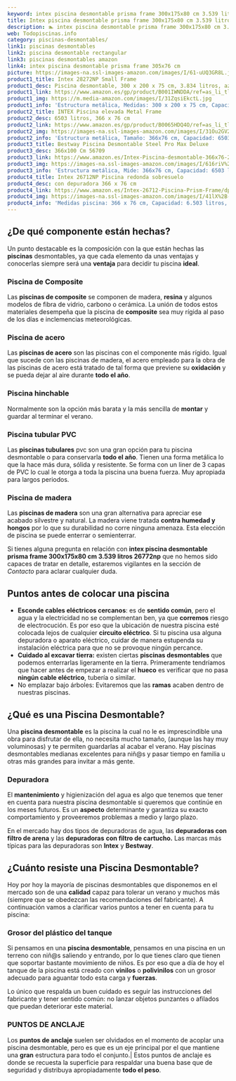 ```yaml
---
keyword: intex piscina desmontable prisma frame 300x175x80 cm 3.539 litros 26772np
title: Intex piscina desmontable prisma frame 300x175x80 cm 3.539 litros 26772np | Todopiscinas.info
description: 🏊 intex piscina desmontable prisma frame 300x175x80 cm 3.539 litros 26772np Ideales para este verano 2021. Aquí puedes comprar intex piscina desmontable prisma frame 300x175x80 cm 3.539 litros 26772np y comparar con otras similares. No dejes escapar intex piscina desmontable prisma frame 300x175x80 cm 3.539 litros 26772np a un precio realmente tentador.
web: Todopiscinas.info
category: piscinas-desmontables/
link1: piscinas desmontables
link2: piscina desmontable rectangular
link3: piscinas desmontables amazon
link4: intex piscina desmontable prisma frame 305x76 cm
picture: https://images-na.ssl-images-amazon.com/images/I/61-uUQ3GR8L.jpg
product1_title: Intex 28272NP Small Frame
product1_desc: Piscina desmontable, 300 x 200 x 75 cm, 3.834 litros, azul
product1_link: https://www.amazon.es/gp/product/B001IWNDDA/ref=as_li_tl?ie=UTF8&camp=3638&creative=24630&creativeASIN=B001IWNDDA&linkCode=as2&tag=todopiscinas0e-21&linkId=25b9d647487c889cb6ef56ed63f50ca1
product1_img: https://m.media-amazon.com/images/I/31ZqsiEkctL.jpg
product1_info: 'Estructura metálica, Medidas: 300 x 200 x 75 cm, Capacidad: 3.834 litros, Para 6 personas (+ 6 años), Fácil montaje, Forma rectangular'
product2_title: INTEX Piscina elevada Metal Frame
product2_desc: 6503 litros, 366 x 76 cm
product2_link: https://www.amazon.es/gp/product/B0065HDQ4O/ref=as_li_tl?ie=UTF8&camp=3638&creative=24630&creativeASIN=B0065HDQ4O&linkCode=as2&tag=todopiscinas0e-21&linkId=ed2430e3ba564d3527ee103df33ed7b3
product2_img: https://images-na.ssl-images-amazon.com/images/I/31Ou2GV2SAL.jpg
product2_info: 'Estructura metálica, Tamaño: 366x76 cm, Capacidad: 6503 litros, Forma circular, De 4 a 7 personas (+6 años)'
product3_title: Bestway Piscina Desmontable Steel Pro Max Deluxe
product3_desc: 366x100 Cm 56709
product3_link: https://www.amazon.es/Intex-Piscina-desmontable-366x76-28210NP/dp/B0065HDQ4O?__mk_es_ES=%C3%85M%C3%85%C5%BD%C3%95%C3%91&crid=25UQGV9HG2INI&dchild=1&keywords=piscinas+desmontables&qid=1615854176&sprefix=piscinas+dem%2Caps%2C201&sr=8-5&linkCode=ll1&tag=todopiscinas0e-21&linkId=34f200977c6cbaab1f3f4d9ac0e64755&language=es_ES&ref_=as_li_ss_tl
product3_img: https://images-na.ssl-images-amazon.com/images/I/616riV%2BiY3L.jpg
product3_info: 'Estructura metálica, Mide: 366x76 cm, Capacidad: 6503 litros, De 4 a 7 personas mayores de 6 años, Forma circular, Tecnología Super-Tough'
product4_title: Intex 26712NP Piscina redonda sobresuelo
product4_desc: con depuradora 366 x 76 cm
product4_link: https://www.amazon.es/Intex-26712-Piscina-Prism-Frame/dp/B07FB823GL?__mk_es_ES=%C3%85M%C3%85%C5%BD%C3%95%C3%91&dchild=1&keywords=piscinas+desmontables+con+depuradora&qid=1615936418&sr=8-5&linkCode=ll1&tag=todopiscinas0e-21&linkId=d98699de7830cd471766fa1daa36de34&language=es_ES&ref_=as_li_ss_tl
product4_img: https://images-na.ssl-images-amazon.com/images/I/41lX%2B-YpibL.jpg
product4_info: 'Medidas piscina: 366 x 76 cm, Capacidad: 6.503 litros, Incluye depuradora de cartucha A, Lona resistente triple capa'
---
```




## ¿De qué componente están hechas?

Un punto destacable es la composición con la que están hechas las **piscinas** desmontables, ya que cada elemento da unas ventajas y conocerlas siempre será una **ventaja** para decidir tu piscina **ideal**.


### Piscina de Composite

Las **piscinas de composite** se componen de madera, **resina** y algunos modelos de fibra de vidrio, carbono o cerámica. La unión de todos estos materiales desempeña que la piscina de **composite** sea muy rígida al paso de los días e inclemencias meteorológicas.


### Piscina de acero

Las **piscinas de acero** son las piscinas con el componente más rígido. Igual que sucede con las piscinas de madera, el acero empleado para la obra de las piscinas de acero está tratado de tal forma que previene su **oxidación** y se pueda dejar al aire durante **todo el año**.


### Piscina hinchable

Normalmente son la opción más barata y la más sencilla de **montar** y guardar al terminar el verano.


### Piscina tubular PVC

Las **piscinas tubulares** pvc son una gran opción para tu piscina desmontable o para conservarla **todo el año**. Tienen una forma metálica lo que la hace más dura, sólida y resistente. Se forma con un liner de 3 capas de PVC lo cual le otorga a toda la piscina una buena fuerza. Muy apropiada para largos periodos.


### Piscina de madera

Las **piscinas de madera** son una gran alternativa para apreciar ese acabado silvestre y natural. La madera viene tratada **contra humedad y hongos** por lo que su durabilidad no corre ninguna amenaza. Esta elección de piscina se puede enterrar o semienterrar.

Si tienes alguna pregunta en relación con **intex piscina desmontable prisma frame 300x175x80 cm 3.539 litros 26772np** que no hemos sido capaces de tratar en detalle, estaremos vigilantes en la sección de _Contacto_ para aclarar cualquier duda.


## Puntos antes de colocar una piscina



*   **Esconde cables eléctricos cercanos**: es de **sentido común**, pero el agua y la electricidad no se complementan ben, ya que **corremos** riesgo de electrocución. Es por eso que la ubicación de nuestra piscina esté colocada lejos de cualquier **circuito eléctrico**. Si tu piscina usa alguna depuradora o aparato eléctrico, cuidar de manera estupenda su instalación eléctrica para que no se provoque ningún percance.
*   **Cuidado al excavar tierra:** existen ciertas **piscinas desmontables** que podemos enterrarlas ligeramente en la tierra. Primeramente tendríamos que hacer antes de empezar a realizar el **hueco** es verificar que no pasa **ningún cable eléctrico**, tubería o similar.
*   No emplazar bajo árboles: Evitaremos que las **ramas** acaben dentro de nuestras piscinas.

<stats-list :link1=link1 :link2=link2 :link3=link3 :link4=link4 :category=category></stats-list>
## ¿Qué es una Piscina Desmontable?

Una **piscina desmontable** es la piscina la cual no le es imprescindible una obra para disfrutar de ella, no necesita mucho tamaño, (aunque las hay muy voluminosas) y te permiten guardarlas al acabar el verano. Hay piscinas desmontables medianas excelentes para niñ@s y pasar tiempo en familia u otras más grandes para invitar a más gente.

<external-banner></external-banner>


<brand-panel :title=product1_title :desc=product1_desc :img=product1_img :link=product1_link></brand-panel>


### Depuradora

El **mantenimiento** y higienización del agua es algo que tenemos que tener en cuenta para nuestra piscina desmontable si queremos que continúe en los meses futuros. Es un **aspecto** determinante y garantiza su exacto comportamiento y proveeremos problemas a medio y largo plazo.

En el mercado hay dos tipos de depuradoras de agua, las **depuradoras con filtro de arena** y  las **depuradoras** **con filtro de cartucho.** Las marcas más típicas para las depuradoras son **Intex** y **Bestway**.


## ¿Cuánto resiste una Piscina Desmontable?

Hoy por hoy la mayoría de piscinas desmontables que disponemos en el mercado son de una **calidad** capaz para tolerar un verano y muchos más (siempre que se obedezcan las recomendaciones del fabricante). A continuación vamos a clarificar varios puntos a tener en cuenta para tu piscina:


### Grosor del plástico del tanque

Si pensamos en una **piscina desmontable**, pensamos en una piscina en un terreno con niñ@s saliendo y entrando, por lo que tienes claro que tienen que soportar bastante movimiento de niños. Es por eso que a día de hoy el tanque de la piscina está creado con **vinilos** o **polivinilos** con un grosor adecuado para aguantar todo esta carga y **fuerzas**.

Lo único que respalda un	 buen cuidado es seguir las instrucciones del fabricante y tener sentido común: no lanzar objetos punzantes o afilados que puedan deteriorar este material.


### PUNTOS DE ANCLAJE

Los **puntos de anclaje** suelen ser olvidados en el momento de acoplar una piscina desmontable, pero  es que es un eje principal por el que mantiene una **gran** estructura para todo el conjunto.| Estos puntos de anclaje es donde se recuesta la superficie para respaldar una buena base que de seguridad y distribuya apropiadamente **todo el peso**.